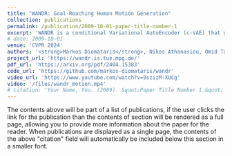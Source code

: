 ```yaml
---
title: "WANDR: Goal-Reaching Human Motion Generation"
collection: publications
permalink: /publication/2009-10-01-paper-title-number-1
excerpt: 'WANDR is a conditional Variational AutoEncoder (c-VAE) that generates realistic motion of human avatars that navigate towards an arbitrary goal location and reach for it. Input to our method is the initial pose of the avatar, the goal location, and the desired motion duration. Output is a sequence of poses that guide the avatar from the initial pose to the goal location and place the wrist on it.'
# date: 2009-10-01
venue: 'CVPR 2024'
authors: '<strong>Markos Diomataris</strong>, Nikos Athanasiou, Omid Taheri, Xi Wang, Otmar Hilliges, Michael J Black'
project_url: 'https://wandr.is.tue.mpg.de/'
pdf_url: 'https://arxiv.org/pdf/2404.15383'
code_url: 'https://github.com/markos-diomataris/wandr'
video_url: 'https://www.youtube.com/watch?v=9szizM-XUCg'
video: '/files/wandr_motion.mp4'
# citation: 'Your Name, You. (2009). &quot;Paper Title Number 1.&quot; <i>Journal 1</i>. 1(1).'
---
```


The contents above will be part of a list of publications, if the user clicks the link for the publication than the contents of section will be rendered as a full page, allowing you to provide more information about the paper for the reader. When publications are displayed as a single page, the contents of the above "citation" field will automatically be included below this section in a smaller font.
